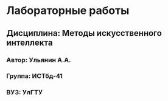# Лабораторные работы

## Дисциплина: Методы искусственного интеллекта

### Автор: Ульянин А.А.
### Группа: ИСТбд-41
### ВУЗ: УлГТУ